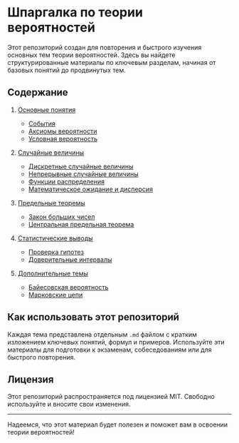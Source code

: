 # Шпаргалка по теории вероятностей

Этот репозиторий создан для повторения и быстрого изучения основных тем теории вероятностей. Здесь вы найдете структурированные материалы по ключевым разделам, начиная от базовых понятий до продвинутых тем.

## Содержание

1. [Основные понятия](Основные_понятия/)
   - [События](Основные_понятия/события.md)
   - [Аксиомы вероятности](Основные_понятия/аксиомы_вероятности.md)
   - [Условная вероятность](Основные_понятия/условная_вероятность.md)

2. [Случайные величины](Случайные_величины/)
   - [Дискретные случайные величины](Случайные_величины/дискретные_случайные_величины.md)
   - [Непрерывные случайные величины](Случайные_величины/непрерывные_случайные_величины.md)
   - [Функции распределения](Случайные_величины/функции_распределения.md)
   - [Математическое ожидание и дисперсия](Случайные_величины/математическое_ожидание_и_дисперсия.md)

3. [Предельные теоремы](Предельные_теоремы/)
   - [Закон больших чисел](Предельные_теоремы/закон_больших_чисел.md)
   - [Центральная предельная теорема](Предельные_теоремы/центральная_предельная_теорема.md)

4. [Статистические выводы](Статистические_выводы/)
   - [Проверка гипотез](Статистические_выводы/проверка_гипотез.md)
   - [Доверительные интервалы](Статистические_выводы/доверительные_интервалы.md)

5. [Дополнительные темы](Дополнительные_темы/)
   - [Байесовская вероятность](Дополнительные_темы/байесовская_вероятность.md)
   - [Марковские цепи](Дополнительные_темы/марковские_цепи.md)

## Как использовать этот репозиторий

Каждая тема представлена отдельным `.md` файлом с кратким изложением ключевых понятий, формул и примеров. Используйте эти материалы для подготовки к экзаменам, собеседованиям или для быстрого повторения.

## Лицензия

Этот репозиторий распространяется под лицензией MIT. Свободно используйте и вносите свои изменения.

---

Надеемся, что этот материал будет полезен и поможет вам в освоении теории вероятностей!
